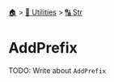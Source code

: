 <!--startTocHeader-->
[🏠](../../README.md) > [🔧 Utilities](../README.md) > [🔠 Str](README.md)
# AddPrefix
<!--endTocHeader-->

TODO: Write about `AddPrefix`

<!--startTocSubTopic-->
<!--endTocSubTopic-->